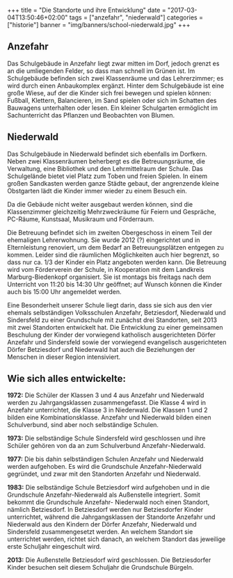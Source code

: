 +++
title = "Die Standorte und ihre Entwicklung"
date = "2017-03-04T13:50:46+02:00"
tags = ["anzefahr", "niederwald"]
categories = ["historie"]
banner = "img/banners/school-niederwald.jpg"
+++

## Anzefahr

Das Schulgebäude in Anzefahr liegt zwar mitten im Dorf, jedoch grenzt es an die 
umliegenden Felder, so dass man schnell im Grünen ist. Im Schulgebäude befinden sich 
zwei Klassenräume und das Lehrerzimmer; es wird durch einen Anbaukomplex ergänzt. 
Hinter dem Schulgebäude ist eine große Wiese, auf der die Kinder sich frei bewegen und 
spielen können: Fußball, Klettern, Balancieren, im Sand spielen oder sich im Schatten des 
Bauwagens unterhalten oder lesen. Ein kleiner Schulgarten ermöglicht im Sachunterricht das 
Pflanzen und Beobachten von Blumen.

<!--more-->

## Niederwald

Das Schulgebäude in Niederwald befindet sich ebenfalls im Dorfkern. Neben zwei 
Klassenräumen beherbergt es die Betreuungsräume, die Verwaltung, eine Bibliothek und 
den Lehrmittelraum der Schule. Das Schulgelände bietet viel Platz zum Toben und freien 
Spielen. In einem großen Sandkasten werden ganze Städte gebaut, der angrenzende kleine 
Obstgarten lädt die Kinder immer wieder zu einem Besuch ein.

Da die Gebäude nicht weiter ausgebaut werden können, sind die Klassenzimmer gleichzeitig 
Mehrzweckräume für Feiern und Gespräche, PC-Räume, Kunstsaal, Musikraum und 
Förderraum.

Die Betreuung befindet sich im zweiten Obergeschoss in einem Teil der ehemaligen
Lehrerwohnung. Sie wurde 2012 (?) eingerichtet und in Elternleistung renoviert, um dem 
Bedarf an Betreuungsplätzen entgegen zu kommen. Leider sind die räumlichen 
Möglichkeiten auch hier begrenzt, so dass nur ca. 1/3 der Kinder ein Platz angeboten 
werden kann. Die Betreuung wird vom Förderverein der Schule, in Kooperation mit dem 
Landkreis Marburg-Biedenkopf organisiert. Sie ist montags bis freitags nach dem Unterricht 
von 11:20 bis 14:30 Uhr geöffnet; auf Wunsch können die Kinder auch bis 15:00 Uhr 
angemeldet werden.

Eine Besonderheit unserer Schule liegt darin, dass sie sich aus den vier ehemals 
selbständigen Volksschulen Anzefahr, Betziesdorf, Niederwald und Sindersfeld zu einer 
Grundschule mit zunächst drei Standorten, seit 2013 mit zwei Standorten entwickelt hat. Die 
Entwicklung zu einer gemeinsamen Beschulung der Kinder der vorwiegend katholisch 
ausgerichteten Dörfer Anzefahr und Sindersfeld sowie der vorwiegend evangelisch 
ausgerichteten Dörfer Betziesdorf und Niederwald hat auch die Beziehungen der Menschen 
in dieser Region intensiviert.

## Wie sich alles entwickelte:

**1972:** Die Schüler der Klassen 3 und 4 aus Anzefahr und Niederwald werden zu 
Jahrgangsklassen zusammengefasst. Die Klasse 4 wird in Anzefahr unterrichtet, die Klasse 
3 in Niederwald. Die Klassen 1 und 2 bilden eine Kombinationsklasse. Anzefahr und 
Niederwald bilden einen Schulverbund, sind aber noch selbständige Schulen.

**1973:** Die selbständige Schule Sindersfeld wird geschlossen und ihre Schüler gehören von 
da an zum Schulverbund Anzefahr-Niederwald.

**1977:** Die bis dahin selbständigen Schulen Anzefahr und Niederwald werden aufgehoben. 
Es wird die Grundschule Anzefahr-Niederwald gegründet, und zwar mit den Standorten 
Anzefahr und Niederwald.

**1983:** Die selbständige Schule Betziesdorf wird aufgehoben und in die Grundschule 
Anzefahr-Niederwald als Außenstelle integriert. Somit bekommt die Grundschule Anzefahr-
Niederwald noch einen Standort, nämlich Betziesdorf.
In Betziesdorf werden nur Betziesdorfer Kinder unterrichtet, während die Jahrgangsklassen 
der Standorte Anzefahr und Niederwald aus den Kindern der Dörfer Anzefahr, Niederwald 
und Sindersfeld zusammengesetzt werden. An welchem Standort sie unterrichtet werden, 
richtet sich danach, an welchem Standort das jeweilige erste Schuljahr eingeschult wird. 

**2013:** Die Außenstelle Betziesdorf wird geschlossen. Die Betziesdorfer Kinder besuchen seit 
diesem Schuljahr die Grundschule Bürgeln.